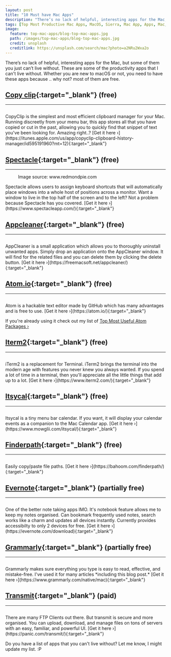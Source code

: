 ```yaml
---
layout: post
title: "10 Must have Mac Apps"
description: "There’s no lack of helpful, interesting apps for the Mac, but some of them you just can’t live without."
tags: [Top Most Productive Mac Apps, MacOS, Sierra, Mac App, Apps, Mac, Dhawal Mehta, Blog, Dhawal, code editor, editor]
image:
  feature: top-mac-apps/blog-top-mac-apps.jpg
  path: /images/top-mac-apps/blog-top-mac-apps.jpg
  credit: unsplash
  creditlink: https://unsplash.com/search/mac?photo=a2NRu2Wxa2o
---
```


There’s no lack of helpful, interesting apps for the Mac, but some of them you just can’t live without. These are some of the productivity apps that I can't live without. Whether you are new to macOS or not, you need to have these apps because .. why not? most of them are free.

## [Copy clip](https://itunes.apple.com/us/app/copyclip-clipboard-history-manager/id595191960?mt=12){:target="_blank"} (free)
---
<figure>
	<img src="{{ site.url }}/images/top-mac-apps/copy-clip-blog.jpg" alt="">
	<figcaption></figcaption>
</figure>
CopyClip is the simplest and most efficient clipboard manager for your Mac. Running discreetly from your menu bar, this app stores all that you have copied or cut in the past, allowing you to quickly find that snippet of text you've been looking for. Amazing right..? [Get it here &rsaquo;](https://itunes.apple.com/us/app/copyclip-clipboard-history-manager/id595191960?mt=12){:target="_blank"}

## [Spectacle](https://www.spectacleapp.com/){:target="_blank"} (free)
---
<figure>
	<img src="{{ site.url }}/images/top-mac-apps/spectacle.jpg" alt="">
	<figcaption>Image source: www.redmondpie.com</figcaption>
</figure>
Spectacle allows users to assign keyboard shortcuts that will automatically place windows into a whole host of positions across a monitor. Want a window to live in the top half of the screen and to the left? Not a problem because Spectacle has you covered. [Get it here &rsaquo;](https://www.spectacleapp.com/){:target="_blank"}

## [Appcleaner](https://freemacsoft.net/appcleaner/){:target="_blank"} (free)
---
<figure>
	<img src="{{ site.url }}/images/top-mac-apps/app-cleaner.jpg" alt="">
	<figcaption></figcaption>
</figure>
AppCleaner is a small application which allows you to thoroughly uninstall unwanted apps. Simply drop an application onto the AppCleaner window. It will find for the related files and you can delete them by clicking the delete button. [Get it here &rsaquo;](https://freemacsoft.net/appcleaner/){:target="_blank"}

## [Atom.io](https://atom.io/){:target="_blank"} (free)
---
<figure>
	<img src="{{ site.url }}/images/top-mac-apps/atom-io.jpg" alt="">
	<figcaption></figcaption>
</figure>
Atom is a hackable text editor made by GitHub which has many advantages and is free to use. [Get it here &rsaquo;](https://atom.io/){:target="_blank"}

If you're already using it check out my list of [Top Most Useful Atom Packages &rsaquo;](http://blog.dhawalmehta.com/2017/06/09/top-most-useful-atom-packages/)

## [Iterm2](https://www.iterm2.com/){:target="_blank"} (free)
---
<figure>
	<img src="{{ site.url }}/images/top-mac-apps/iTerm2.jpg" alt="">
	<figcaption></figcaption>
</figure>
iTerm2 is a replacement for Terminal. iTerm2 brings the terminal into the modern age with features you never knew you always wanted. If you spend a lot of time in a terminal, then you'll appreciate all the little things that add up to a lot. [Get it here &rsaquo;](https://www.iterm2.com/){:target="_blank"}

## [Itsycal](https://www.mowglii.com/itsycal/){:target="_blank"} (free)
---
<figure>
	<img src="{{ site.url }}/images/top-mac-apps/itsycal.jpg" alt="">
	<figcaption></figcaption>
</figure>
Itsycal is a tiny menu bar calendar. If you want, it will display your calendar events as a companion to the Mac Calendar app. [Get it here &rsaquo;](https://www.mowglii.com/itsycal/){:target="_blank"}

## [Finderpath](https://bahoom.com/finderpath/){:target="_blank"} (free)
---
<figure>
	<img src="{{ site.url }}/images/top-mac-apps/finderpath.jpg" alt="">
	<figcaption></figcaption>
</figure>
Easily copy/paste file paths. [Get it here &rsaquo;](https://bahoom.com/finderpath/){:target="_blank"}

## [Evernote](https://evernote.com/download){:target="_blank"} (partially free)
---
<figure>
	<img src="{{ site.url }}/images/top-mac-apps/evernote.jpg" alt="">
	<figcaption></figcaption>
</figure>
One of the better note taking apps IMO. It's notebook feature allows me to keep my notes organised. Can bookmark frequently used notes, search works like a charm and updates all devices instantly. Currently provides accessibilty to only 2 devices for free. [Get it here &rsaquo;](https://evernote.com/download){:target="_blank"}

## [Grammarly](https://www.grammarly.com/native/mac){:target="_blank"} (partially free)
---
<figure>
	<img src="{{ site.url }}/images/top-mac-apps/grammarly.jpg" alt="">
	<figcaption></figcaption>
</figure>
Grammarly makes sure everything you type is easy to read, effective, and mistake-free. I've used it for many articles *including this blog post.* [Get it here &rsaquo;](https://www.grammarly.com/native/mac){:target="_blank"}

## [Transmit](https://panic.com/transmit/){:target="_blank"} (paid)
---
<figure>
	<img src="{{ site.url }}/images/top-mac-apps/transmit.jpg" alt="">
	<figcaption></figcaption>
</figure>
There are many FTP Clients out there. But transmit is secure and more organised. You can upload, download, and manage files on tons of servers with an easy, familiar, and powerful UI. [Get it here &rsaquo;](https://panic.com/transmit/){:target="_blank"}

Do you have a list of apps that you can't live without? Let me know, I might update my list. :P
